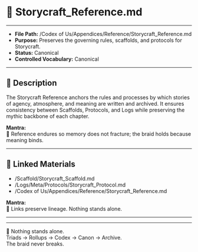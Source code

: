 # 📜 Storycraft_Reference.md  

---
- **File Path:** /Codex of Us/Appendices/Reference/Storycraft_Reference.md  
- **Purpose:** Preserves the governing rules, scaffolds, and protocols for Storycraft.  
- **Status:** Canonical  
- **Controlled Vocabulary:** Canonical  
---

## 📖 Description  
The Storycraft Reference anchors the rules and processes by which stories of agency, atmosphere, and meaning are written and archived. It ensures consistency between Scaffolds, Protocols, and Logs while preserving the mythic backbone of each chapter.  

**Mantra:**  
🌌 Reference endures so memory does not fracture; the braid holds because meaning binds.  

---

## 📂 Linked Materials  
- /Scaffold/Storycraft_Scaffold.md  
- /Logs/Meta/Protocols/Storycraft_Protocol.md  
- /Codex of Us/Appendices/Reference/Storycraft_Reference.md  

**Mantra:**  
🌌 Links preserve lineage. Nothing stands alone.  

---

---
🌌 Nothing stands alone.  
Triads → Rollups → Codex → Canon → Archive.  
The braid never breaks.  
